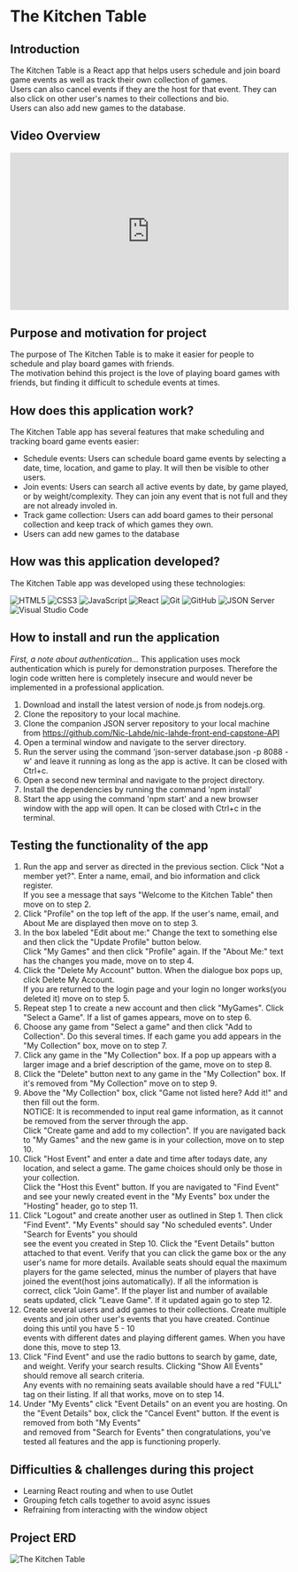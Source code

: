 # The Kitchen Table  

## Introduction  

The Kitchen Table is a React app that helps users schedule and join board game events as well as track their own collection of games.  
Users can also cancel events if they are the host for that event. They can also click on other user's names to their collections and bio.  
Users can also add new games to the database.

## Video Overview
<div style="position: relative; padding-bottom: 56.25%; height: 0;"><iframe src="https://www.loom.com/embed/1a20de329d664f1bba4103551e421707" frameborder="0" webkitallowfullscreen mozallowfullscreen allowfullscreen style="position: absolute; top: 0; left: 0; width: 100%; height: 100%;"></iframe></div>

## Purpose and motivation for project  

The purpose of The Kitchen Table is to make it easier for people to schedule and play board games with friends.  
The motivation behind this project is the love of playing board games with friends, but finding it difficult to schedule events at times.  

## How does this application work?  

The Kitchen Table app has several features that make scheduling and tracking board game events easier:  

- Schedule events: Users can schedule board game events by selecting a date, time, location, and game to play. It will then be visible to other users.  
- Join events: Users can search all active events by date, by game played, or by weight/complexity. They can join any event that is not full and they are not already involed in.  
- Track game collection: Users can add board games to their personal collection and keep track of which games they own.  
- Users can add new games to the database  

## How was this application developed?  

The Kitchen Table app was developed using these technologies:  

![HTML5](https://img.shields.io/badge/html5%20-%23E34F26.svg?&style=for-the-badge&logo=html5&logoColor=white) ![CSS3](https://img.shields.io/badge/css3%20-%231572B6.svg?&style=for-the-badge&logo=css3&logoColor=white) ![JavaScript](https://img.shields.io/badge/javascript%20-%23323330.svg?&style=for-the-badge&logo=javascript&logoColor=%23F7DF1E) ![React](https://img.shields.io/badge/react%20-%2320232a.svg?&style=for-the-badge&logo=react&logoColor=%2361DAFB) ![Git](https://img.shields.io/badge/git%20-%23F05033.svg?&style=for-the-badge&logo=git&logoColor=white) ![GitHub](https://img.shields.io/badge/github%20-%23121011.svg?&style=for-the-badge&logo=github&logoColor=white) ![JSON Server](https://img.shields.io/badge/JSON_Server%20-%232a2e2a.svg?&style=for-the-badge&logo=JSON&logoColor=white) ![Visual Studio Code](https://img.shields.io/badge/VSCode%20-%23007ACC.svg?&style=for-the-badge&logo=visual-studio-code&logoColor=white)


## How to install and run the application

*First, a note about authentication...*
This application uses mock authentication which is purely for demonstration purposes. Therefore the login code written here is completely insecure and would never be implemented in a professional application.  

1. Download and install the latest version of node.js from nodejs.org.  
2. Clone the repository to your local machine.  
3. Clone the companion JSON server repository to your local machine from https://github.com/Nic-Lahde/nic-lahde-front-end-capstone-API
3. Open a terminal window and navigate to the server directory.  
4. Run the server using the command 'json-server database.json -p 8088 -w' and leave it running as long as the app is active. It can be closed with Ctrl+c.
5. Open a second new terminal and navigate to the project directory.  
6. Install the dependencies by running the command 'npm install'  
7. Start the app using the command 'npm start' and a new browser window with the app will open. It can be closed with Ctrl+c in the terminal.  

## Testing the functionality of the app  
1. Run the app and server as directed in the previous section. Click "Not a member yet?". Enter a name, email, and bio information and click register.  
   If you see a message that says "Welcome to the Kitchen Table" then move on to step 2.  
2. Click "Profile" on the top left of the app. If the user's name, email, and About Me are displayed then move on to step 3.  
3. In the box labeled "Edit about me:" Change the text to something else and then click the "Update Profile" button below.  
   Click "My Games" and then click "Profile" again. If the "About Me:" text has the changes you made, move on to step 4.  
4. Click the "Delete My Account" button. When the dialogue box pops up, click Delete My Account.  
   If you are returned to the login page and your login no longer works(you deleted it) move on to step 5.  
5. Repeat step 1 to create a new account and then click "MyGames". Click "Select a Game". If a list of games appears, move on to step 6.  
6. Choose any game from "Select a game" and then click "Add to Collection". Do this several times. If each game you add appears in the "My Collection" box, move on to step 7.  
7. Click any game in the "My Collection" box. If a pop up appears with a larger image and a brief description of the game, move on to step 8.  
8. Click the "Delete" button next to any game in the "My Collection" box. If it's removed from "My Collection" move on to step 9.
9. Above the "My Collection" box, click "Game not listed here? Add it!" and then fill out the form.  
   NOTICE: It is recommended to input real game information, as it cannot be removed from the server through the app.  
   Click "Create game and add to my collection". If you are navigated back to "My Games" and the new game is in your collection, move on to step 10.  
10. Click "Host Event" and enter a date and time after todays date, any location, and select a game. The game choices should only be those in your collection.  
    Click the "Host this Event" button. If you are navigated to "Find Event" and see your newly created event in the "My Events" box under the "Hosting" header, go to step 11.  
11. Click "Logout" and create another user as outlined in Step 1. Then click "Find Event". "My Events" should say "No scheduled events". Under "Search for Events" you should  
    see the event you created in Step 10. Click the "Event Details" button attached to that event. Verify that you can click the game box or the any user's name for more details. 
    Available seats should equal the maximum players for the game selected, minus the number of players that have joined the event(host joins automatically). 
    If all the information is correct, click "Join Game". If the player list and number of available seats updated, click "Leave Game". If it updated again go to step 12.  
12. Create several users and add games to their collections. Create multiple events and join other user's events that you have created. Continue doing this until you have 5 - 10  
    events with different dates and playing different games. When you have done this, move to step 13.  
13. Click "Find Event" and use the radio buttons to search by game, date, and weight. Verify your search results. Clicking "Show All Events" should remove all search criteria.  
    Any events with no remaining seats available should have a red "FULL" tag on their listing. If all that works, move on to step 14.  
14. Under "My Events" click "Event Details" on an event you are hosting. On the "Event Details" box, click the "Cancel Event" button. If the event is removed from both "My Events"  
    and removed from "Search for Events" then congratulations, you've tested all features and the app is functioning properly.

## Difficulties & challenges during this project  

- Learning React routing and when to use Outlet
- Grouping fetch calls together to avoid async issues
- Refraining from interacting with the window object

## Project ERD


![The Kitchen Table](https://user-images.githubusercontent.com/114097612/236234366-1f86a599-4b32-44ac-9075-56c2126818f5.png)
